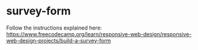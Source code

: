 # survey-form
Follow the instructions explained here:
https://www.freecodecamp.org/learn/responsive-web-design/responsive-web-design-projects/build-a-survey-form
